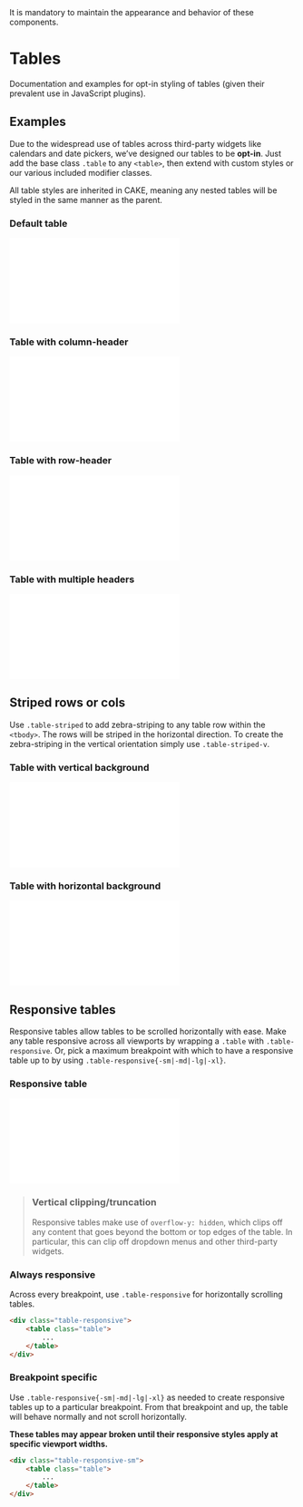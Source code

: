 <AlertWarning alertHeadline="Not modifiable">
 It is mandatory to maintain the appearance and behavior of these components.
</AlertWarning>

# Tables

Documentation and examples for opt-in styling of tables (given their prevalent use in JavaScript plugins).

## Examples

Due to the widespread use of tables across third-party widgets like calendars and date pickers, we’ve designed our tables to be **opt-in**. Just add the base class `.table` to any `<table>`, then extend with custom styles or our various included modifier classes.

All table styles are inherited in CAKE, meaning any nested tables will be styled in the same manner as the parent.

### Default table

<ContentRack
    fields='
        "preview": {
            "src": "examples/TableDefault.html",
            "type": "link"
        },
        "<html>":{
            "src": "examples/TableDefault.html",
            "type": "content",
            "selector": "#app"
        }
    '
 />

![TableDefault](examples/TableDefault.html)

### Table with column-header

<ContentRack
    fields='
        "preview": {
            "src": "examples/TableWithColumnHeader.html",
            "type": "link"
        },
        "<html>":{
            "src": "examples/TableWithColumnHeader.html",
            "type": "content",
            "selector": "#app"
        }
    '
 />

![TableWithColumnHeader](examples/TableWithColumnHeader.html)

### Table with row-header

<ContentRack
    fields='
        "preview": {
            "src": "examples/TableWithRowHeader.html",
            "type": "link"
        },
        "<html>":{
            "src": "examples/TableWithRowHeader.html",
            "type": "content",
            "selector": "#app"
        }
    '
 />

![TableWithRowHeader](examples/TableWithRowHeader.html)

### Table with multiple headers

<ContentRack
    fields='
        "preview": {
            "src": "examples/TableWithMultipleHeader.html",
            "type": "link"
        },
        "<html>":{
            "src": "examples/TableWithMultipleHeader.html",
            "type": "content",
            "selector": "#app"
        }
    '
 />

![TableWithMultipleHeader](examples/TableWithMultipleHeader.html)


## Striped rows or cols

Use `.table-striped` to add zebra-striping to any table row within the `<tbody>`. The rows will be striped in the horizontal direction.
To create the zebra-striping in the vertical orientation simply use `.table-striped-v`.

### Table with vertical background

<ContentRack
    fields='
        "preview": {
            "src": "examples/TableWithVerticalBackground.html",
            "type": "link"
        },
        "<html>":{
            "src": "examples/TableWithVerticalBackground.html",
            "type": "content",
            "selector": "#app"
        }
    '
 />

![TableWithVerticalBackground](examples/TableWithVerticalBackground.html)

### Table with horizontal background

<ContentRack
    fields='
        "preview": {
            "src": "examples/TableWithHorizontalBackground.html",
            "type": "link"
        },
        "<html>":{
            "src": "examples/TableWithHorizontalBackground.html",
            "type": "content",
            "selector": "#app"
        }
    '
 />

![TableWithHorizontalBackground](examples/TableWithHorizontalBackground.html)


## Responsive tables

Responsive tables allow tables to be scrolled horizontally with ease. Make any table responsive across all viewports by wrapping a `.table` with `.table-responsive`. Or, pick a maximum breakpoint with which to have a responsive table up to by using `.table-responsive{-sm|-md|-lg|-xl}`.

### Responsive table

<ContentRack
    fields='
        "preview": {
            "src": "examples/TableResponsive.html",
            "type": "link"
        },
        "<html>":{
            "src": "examples/TableResponsive.html",
            "type": "content",
            "selector": "#app"
        }
    '
 />

![TableResponsive](examples/TableResponsive.html)

> ### Vertical clipping/truncation
>
> Responsive tables make use of `overflow-y: hidden`, which clips off any content that goes beyond the bottom or top edges of the table. In particular, this can clip off dropdown menus and other third-party widgets.

### Always responsive

Across every breakpoint, use `.table-responsive` for horizontally scrolling tables.

```html
<div class="table-responsive">
    <table class="table">
        ...
    </table>
</div>
```

### Breakpoint specific

Use `.table-responsive{-sm|-md|-lg|-xl}` as needed to create responsive tables up to a particular breakpoint. From that breakpoint and up, the table will behave normally and not scroll horizontally.

**These tables may appear broken until their responsive styles apply at specific viewport widths.**

```html
<div class="table-responsive-sm">
    <table class="table">
        ...
    </table>
</div>
```
